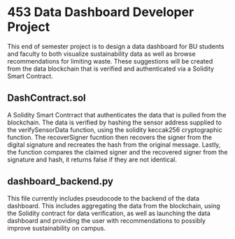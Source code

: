 # 453 Data Dashboard Developer Project

  This end of semester project is to design a data dashboard for
BU students and faculty to both visualize sustainability data
as well as browse recommendations for limiting waste. These 
suggestions will be created from the data blockchain that is
verified and authenticated via a Solidity Smart Contract.

## DashContract.sol
  A Solidity Smart Contrract that authenticates the data that 
is pulled from the blockchain. The data is verified by hashing 
the sensor address supplied to the verifySensorData function, 
using the solidity keccak256 cryptographic function.
The recoverSigner fucntion then recovers the signer from the
digital signature and recreates the hash from the original message.
Lastly, the function compares the claimed signer and the recovered
signer from the signature and hash, it returns false if they are
not identical.

## dashboard_backend.py
  This file currently includes pseudocode to the backend of the 
data dashboard. This includes aggregating the data from the 
blockchain, using the Solidity contract for data verification, 
as well as launching the data dashboard and providing the user 
with recommendations to possibly improve sustainability on campus.
